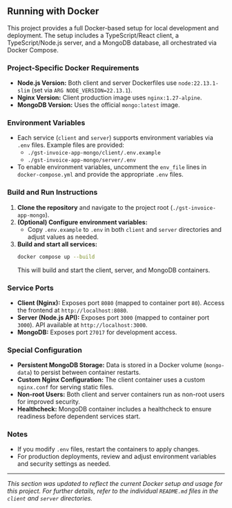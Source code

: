 ## Running with Docker

This project provides a full Docker-based setup for local development and deployment. The setup includes a TypeScript/React client, a TypeScript/Node.js server, and a MongoDB database, all orchestrated via Docker Compose.

### Project-Specific Docker Requirements
- **Node.js Version:** Both client and server Dockerfiles use `node:22.13.1-slim` (set via `ARG NODE_VERSION=22.13.1`).
- **Nginx Version:** Client production image uses `nginx:1.27-alpine`.
- **MongoDB Version:** Uses the official `mongo:latest` image.

### Environment Variables
- Each service (`client` and `server`) supports environment variables via `.env` files. Example files are provided:
  - `./gst-invoice-app-mongo/client/.env.example`
  - `./gst-invoice-app-mongo/server/.env`
- To enable environment variables, uncomment the `env_file` lines in `docker-compose.yml` and provide the appropriate `.env` files.

### Build and Run Instructions
1. **Clone the repository** and navigate to the project root (`./gst-invoice-app-mongo`).
2. **(Optional) Configure environment variables:**
   - Copy `.env.example` to `.env` in both `client` and `server` directories and adjust values as needed.
3. **Build and start all services:**
   ```sh
   docker compose up --build
   ```
   This will build and start the client, server, and MongoDB containers.

### Service Ports
- **Client (Nginx):** Exposes port `8080` (mapped to container port `80`). Access the frontend at `http://localhost:8080`.
- **Server (Node.js API):** Exposes port `3000` (mapped to container port `3000`). API available at `http://localhost:3000`.
- **MongoDB:** Exposes port `27017` for development access.

### Special Configuration
- **Persistent MongoDB Storage:** Data is stored in a Docker volume (`mongo-data`) to persist between container restarts.
- **Custom Nginx Configuration:** The client container uses a custom `nginx.conf` for serving static files.
- **Non-root Users:** Both client and server containers run as non-root users for improved security.
- **Healthcheck:** MongoDB container includes a healthcheck to ensure readiness before dependent services start.

### Notes
- If you modify `.env` files, restart the containers to apply changes.
- For production deployments, review and adjust environment variables and security settings as needed.

---

*This section was updated to reflect the current Docker setup and usage for this project. For further details, refer to the individual `README.md` files in the `client` and `server` directories.*
